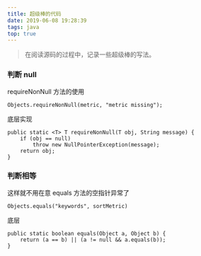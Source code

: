 ```yaml
---
title: 超级棒的代码
date: 2019-06-08 19:28:39
tags: java
top: true
---
```




> 在阅读源码的过程中，记录一些超级棒的写法。


### 判断 null 

requireNonNull 方法的使用

```
Objects.requireNonNull(metric, "metric missing");
```

底层实现

```
public static <T> T requireNonNull(T obj, String message) {
    if (obj == null)
        throw new NullPointerException(message);
    return obj;
}
```

### 判断相等

这样就不用在意 equals 方法的空指针异常了

```
Objects.equals("keywords", sortMetric)
```

底层

```
public static boolean equals(Object a, Object b) {
    return (a == b) || (a != null && a.equals(b));
}
```

<!--more-->